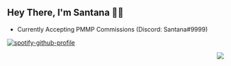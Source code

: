 ## Hey There, I'm Santana 🙋‍♂️
- Currently Accepting PMMP Commissions (Discord: Santana#9999)

[![spotify-github-profile](https://spotify-github-profile.vercel.app/api/view?uid=2243oqpi3nzhicmyv3uuo3iuy&cover_image=true&theme=novatorem&bar_color=53b14f&bar_color_cover=false)](https://spotify-github-profile.vercel.app/api/view?uid=2243oqpi3nzhicmyv3uuo3iuy&redirect=true)

<img align="right" src="https://github-readme-stats.vercel.app/api?username=santanaswrld&show_icons=true&icon_color=CE1D2D&text_color=718096&bg_color=00000000&hide_title=true&hide_border=true" />
